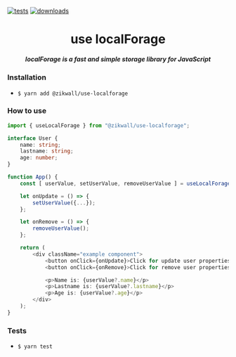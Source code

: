 [![tests](https://github.com/zikwall/use-localforage/workflows/tests/badge.svg)](https://github.com/zikwall/use-localforage/actions)
[![downloads](https://img.shields.io/npm/dw/@zikwall/use-localforage)](https://www.npmjs.com/package/@zikwall/use-localforage)
<div align="center">
  <h1>use localForage</h1>
  <h5>localForage is a fast and simple storage library for JavaScript</h5>
</div>

### Installation

- `$ yarn add @zikwall/use-localforage`

### How to use

```typescript jsx
import { useLocalForage } from "@zikwall/use-localforage";

interface User {
    name: string;
    lastname: string;
    age: number;
}

function App() {
    const [ userValue, setUserValue, removeUserValue ] = useLocalForage<User>('user', {...});

    let onUpdate = () => {
        setUserValue({...});
    };

    let onRemove = () => {
        removeUserValue();
    };

    return (
        <div className="example component">
            <button onClick={onUpdate}>Click for update user properties</button>
            <button onClick={onRemove}>Click for remove user properties</button>

            <p>Name is: {userValue?.name}</p>
            <p>Lastname is: {userValue?.lastname}</p>
            <p>Age is: {userValue?.age}</p>
        </div>
    );
}
```

### Tests

- `$ yarn test`
